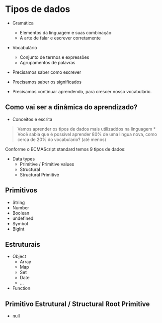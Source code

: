 # Tipos de dados

* Gramática
    * Elementos da linguagem e suas combinação
    * A arte de falar e escrever corretamente

* Vocabulário
    * Conjunto de termos e expressões
    * Agrupamentos de palavras

* Precisamos saber como escrever
* Precisamos saber os significados
* Precisamos continuar aprendendo, para crescer nosso vocabulário.

## Como vai ser a dinâmica do aprendizado?

* Conceitos e escrita

> Vamos aprender os tipos de dados mais utilizaddos na linguagem
    * Você sabia que é possível aprender 80% de uma lingua nova, como cerca de 20% do vocabulario? (até menos)

Conforme o ECMAScript standard temos 9 tipos de dados:

* Data types
    * Primitive / Primitive values
    * Structural
    * Structural Primitive

## Primitivos 

* String
* Number
* Boolean
* undefined
* Symbol
* BigInt

## Estruturais

* Object
    * Array 
    * Map
    * Set
    * Date
    * ...
* Function

## Primitivo Estrutural / Structural Root Primitive

* null